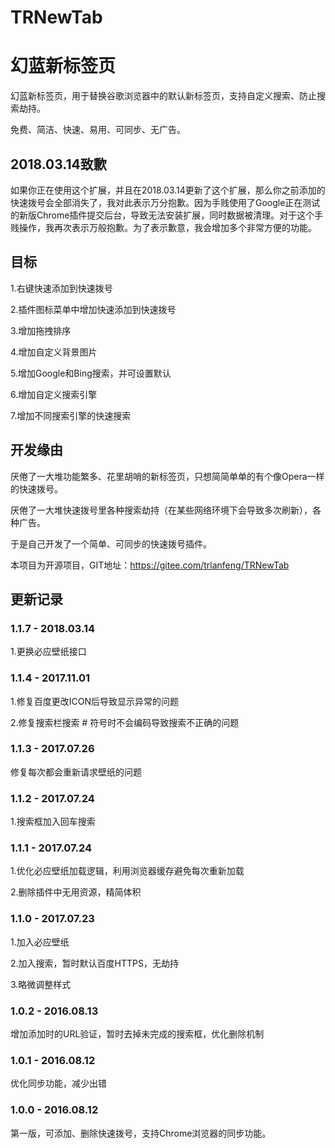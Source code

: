 # TRNewTab
# 幻蓝新标签页

幻蓝新标签页，用于替换谷歌浏览器中的默认新标签页，支持自定义搜索、防止搜索劫持。

免费、简洁、快速、易用、可同步、无广告。

## 2018.03.14致歉

如果你正在使用这个扩展，并且在2018.03.14更新了这个扩展，那么你之前添加的快速拨号会全部消失了，我对此表示万分抱歉。因为手贱使用了Google正在测试的新版Chrome插件提交后台，导致无法安装扩展，同时数据被清理。对于这个手贱操作，我再次表示万般抱歉。为了表示歉意，我会增加多个非常方便的功能。

## 目标

1.右键快速添加到快速拨号

2.插件图标菜单中增加快速添加到快速拨号

3.增加拖拽排序

4.增加自定义背景图片

5.增加Google和Bing搜索，并可设置默认

6.增加自定义搜索引擎

7.增加不同搜索引擎的快速搜索

## 开发缘由

厌倦了一大堆功能繁多、花里胡哨的新标签页，只想简简单单的有个像Opera一样的快速拨号。

厌倦了一大堆快速拨号里各种搜索劫持（在某些网络环境下会导致多次刷新），各种广告。

于是自己开发了一个简单、可同步的快速拨号插件。

本项目为开源项目，GIT地址：https://gitee.com/trlanfeng/TRNewTab

## 更新记录

### 1.1.7 - 2018.03.14
1.更换必应壁纸接口

### 1.1.4 - 2017.11.01
1.修复百度更改ICON后导致显示异常的问题

2.修复搜索栏搜索 # 符号时不会编码导致搜索不正确的问题

### 1.1.3 - 2017.07.26
修复每次都会重新请求壁纸的问题

### 1.1.2 - 2017.07.24
1.搜索框加入回车搜索

### 1.1.1 - 2017.07.24
1.优化必应壁纸加载逻辑，利用浏览器缓存避免每次重新加载

2.删除插件中无用资源，精简体积

### 1.1.0 - 2017.07.23
1.加入必应壁纸

2.加入搜索，暂时默认百度HTTPS，无劫持

3.略微调整样式

### 1.0.2 - 2016.08.13
增加添加时的URL验证，暂时去掉未完成的搜索框，优化删除机制

### 1.0.1 - 2016.08.12
优化同步功能，减少出错

### 1.0.0 - 2016.08.12
第一版，可添加、删除快速拨号，支持Chrome浏览器的同步功能。